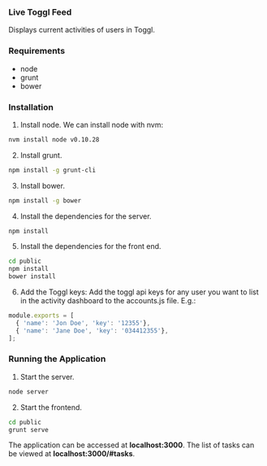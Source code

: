 ### Live Toggl Feed
Displays current activities of users in Toggl.

### Requirements
* node
* grunt
* bower


### Installation

1. Install node. We can install node with nvm:
```bash
nvm install node v0.10.28
```

2. Install grunt.
```bash
npm install -g grunt-cli
```

3. Install bower.
```bash
npm install -g bower
```

4. Install the dependencies for the server.
```bash
npm install
```

5. Install the dependencies for the front end.
```bash
cd public
npm install
bower install
```

6. Add the Toggl keys:
Add the toggl api keys for any user you want to list in the activity dashboard to the accounts.js file. E.g.:
```javascript
module.exports = [
  { 'name': 'Jon Doe', 'key': '12355'},
  { 'name': 'Jane Doe', 'key': '034412355'},
];
```

### Running the Application
1. Start the server.
```bash
node server
```

2. Start the frontend.
```bash
cd public
grunt serve
```

The application can be accessed at __localhost:3000__.
The list of tasks can be viewed at __localhost:3000/#tasks__.
